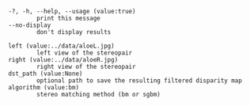         -?, -h, --help, --usage (value:true)
                print this message
        --no-display
                don't display results

        left (value:../data/aloeL.jpg)
                left view of the stereopair
        right (value:../data/aloeR.jpg)
                right view of the stereopair
        dst_path (value:None)
                optional path to save the resulting filtered disparity map
        algorithm (value:bm)
                stereo matching method (bm or sgbm)